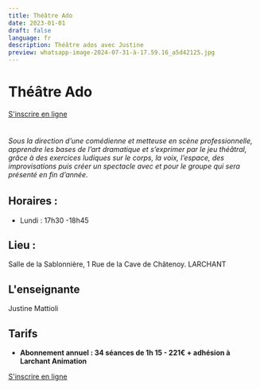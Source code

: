 ```yaml
---
title: Théâtre Ado
date: 2023-01-01
draft: false
language: fr
description: Théâtre ados avec Justine
preview: whatsapp-image-2024-07-31-à-17.59.16_a5d42125.jpg
---
```

# Théâtre Ado

<div > 
          <a href="https://larchant-animation.s2.yapla.com/fr/ateliers-adultes-2024-2025-14141" class="items-center px-6 py-3 border border-transparent text-base font-medium rounded-md shadow-sm text-white bg-indigo-500 hover:bg-indigo-800 focus:outline-none focus:ring-2 focus:ring-offset-2 focus:ring-indigo-500 ">
            S'inscrire en ligne
          </a>
          
</div>
<br> 

###### Sous la direction d’une comédienne et metteuse en scène professionnelle, apprendre les bases de l’art dramatique et s’exprimer par le jeu théâtral, grâce à des exercices ludiques sur le corps, la voix, l’espace, des improvisations puis créer un spectacle avec et pour le groupe qui sera présenté en fin d’année.

## Horaires :

* Lundi : 17h30 -18h45

## Lieu :

Salle de la Sablonnière, 1 Rue de la Cave de Châtenoy. LARCHANT

## L'enseignante

Justine Mattioli

## Tarifs

* **Abonnement annuel : 34 séances de 1h 15 - 221€ + adhésion à Larchant Animation**

<div > 
          <a href="https://larchant-animation.s2.yapla.com/fr/ateliers-enfants-2024-2025-14144" class="items-center px-6 py-3 border border-transparent text-base font-medium rounded-md shadow-sm text-white bg-indigo-500 hover:bg-indigo-800 focus:outline-none focus:ring-2 focus:ring-offset-2 focus:ring-indigo-500 ">
            S'inscrire en ligne
          </a>
          
</div>